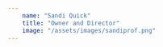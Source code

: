 ```yaml
---
    name: "Sandi Quick"
    title: "Owner and Director"
    image: "/assets/images/sandiprof.png"
---
```


